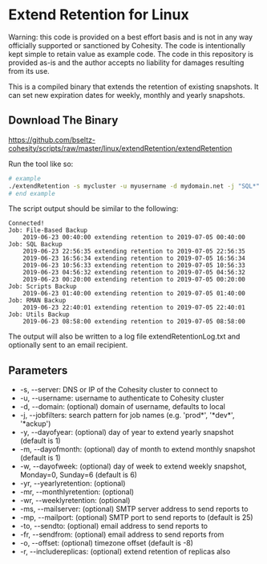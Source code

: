 # Extend Retention for Linux

Warning: this code is provided on a best effort basis and is not in any way officially supported or sanctioned by Cohesity. The code is intentionally kept simple to retain value as example code. The code in this repository is provided as-is and the author accepts no liability for damages resulting from its use.

This is a compiled binary that extends the retention of existing snapshots. It can set new expiration dates for weekly, monthly and yearly snapshots.

## Download The Binary

<https://github.com/bseltz-cohesity/scripts/raw/master/linux/extendRetention/extendRetention>

Run the tool like so:

```bash
# example
./extendRetention -s mycluster -u myusername -d mydomain.net -j "SQL*" -j "*ackup" -wr 35 -w 6 -mr 365 -m 1 -ms mail.mydomain.net -mp 25 -to myuser@mydomain.com -fr someuser@mydomain.com
# end example
```

The script output should be similar to the following:

```text
Connected!
Job: File-Based Backup
    2019-06-23 00:40:00 extending retention to 2019-07-05 00:40:00
Job: SQL Backup
    2019-06-23 22:56:35 extending retention to 2019-07-05 22:56:35
    2019-06-23 16:56:34 extending retention to 2019-07-05 16:56:34
    2019-06-23 10:56:33 extending retention to 2019-07-05 10:56:33
    2019-06-23 04:56:32 extending retention to 2019-07-05 04:56:32
    2019-06-23 00:20:00 extending retention to 2019-07-05 00:20:00
Job: Scripts Backup
    2019-06-23 01:40:00 extending retention to 2019-07-05 01:40:00
Job: RMAN Backup
    2019-06-23 22:40:01 extending retention to 2019-07-05 22:40:01
Job: Utils Backup
    2019-06-23 08:58:00 extending retention to 2019-07-05 08:58:00
```

The output will also be written to a log file extendRetentionLog.txt and optionally sent to an email recipient.

## Parameters

* -s, --server: DNS or IP of the Cohesity cluster to connect to
* -u, --username: username to authenticate to Cohesity cluster
* -d, --domain: (optional) domain of username, defaults to local
* -j, --jobfilters: search pattern for job names (e.g. 'prod*', '\*dev\*', '*ackup')
* -y, --dayofyear: (optional) day of year to extend yearly snapshot (default is 1)
* -m, --dayofmonth: (optional) day of month to extend monthly snapshot (default is 1)
* -w, --dayofweek: (optional) day of week to extend weekly snapshot, Monday=0, Sunday=6 (default is 6)
* -yr, --yearlyretention: (optional)
* -mr, --monthlyretention: (optional)
* -wr, --weeklyretention: (optional)
* -ms, --mailserver: (optional) SMTP server address to send reports to
* -mp, --mailport: (optional) SMTP port to send reports to (default is 25)
* -to, --sendto: (optional) email address to send reports to
* -fr, --sendfrom: (optional) email address to send reports from
* -o, --offset: (optional) timezone offset (default is -8)
* -r, --includereplicas: (optional) extend retention of replicas also
